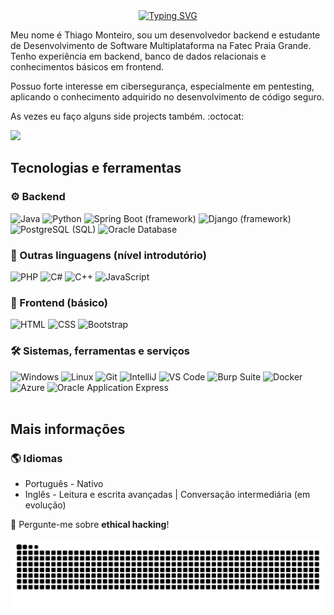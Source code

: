 <div align="center">
  <a href="https://git.io/typing-svg"><img src="https://readme-typing-svg.demolab.com?font=Fira+Code&weight=500&size=38&pause=1000&center=true&vCenter=true&width=435&lines=Ol%C3%A1+Mundo!" alt="Typing SVG" /></a>
</div>

<p>Meu nome é Thiago Monteiro, sou um desenvolvedor backend e estudante de Desenvolvimento de Software Multiplataforma na Fatec Praia Grande. Tenho experiência em backend, banco de dados relacionais e conhecimentos básicos em frontend.</p>
  
<p>Possuo forte interesse em cibersegurança, especialmente em pentesting, aplicando o conhecimento adquirido no desenvolvimento de código seguro.</p>

<p> As vezes eu faço alguns side projects também. :octocat:</p>
<a href="https://www.linkedin.com/in/thimont"><img src="https://img.shields.io/badge/LinkedIn-0077B5?style=for-the-badge&logo=linkedin&logoColor=white"></a>

## Tecnologias e ferramentas

### ⚙️ Backend
<div align="left">
  <img src="https://cdn.jsdelivr.net/gh/devicons/devicon/icons/java/java-original.svg" alt="Java" width="45" height="45"/>
  <img src="https://cdn.jsdelivr.net/gh/devicons/devicon/icons/python/python-original.svg" alt="Python" width="45" height="45"/>
  <img src="https://cdn.jsdelivr.net/gh/devicons/devicon/icons/spring/spring-original.svg" alt="Spring Boot (framework)" width="45" height="45"/>
  <img src="https://cdn.jsdelivr.net/gh/devicons/devicon/icons/django/django-plain.svg" alt="Django (framework)" width="45" height="45"/>
  <img src="https://cdn.jsdelivr.net/gh/devicons/devicon/icons/postgresql/postgresql-original.svg" alt="PostgreSQL (SQL)" width="45" height="45"/>
  <img src="https://i.imgur.com/MMaVDXq.png" alt="Oracle Database" width="45" height="45"/>
</div>

### 🧩 Outras linguagens (nível introdutório)
<div align="left">
  <img src="https://cdn.jsdelivr.net/gh/devicons/devicon/icons/php/php-original.svg" alt="PHP" width="45" height="45"/>
  <img src="https://cdn.jsdelivr.net/gh/devicons/devicon/icons/csharp/csharp-original.svg" alt="C#" width="45" height="45"/>
  <img src="https://cdn.jsdelivr.net/gh/devicons/devicon/icons/cplusplus/cplusplus-original.svg" alt="C++" width="45" height="45"/>
  <img src="https://cdn.jsdelivr.net/gh/devicons/devicon/icons/javascript/javascript-original.svg" alt="JavaScript" width="45" height="45"/>
</div>

### 🎨 Frontend (básico)
<div align="left">
  <img src="https://cdn.jsdelivr.net/gh/devicons/devicon/icons/html5/html5-original.svg" alt="HTML" width="45" height="45"/>
  <img src="https://cdn.jsdelivr.net/gh/devicons/devicon/icons/css3/css3-original.svg" alt="CSS" width="45" height="45"/>
  <img src="https://cdn.jsdelivr.net/gh/devicons/devicon/icons/bootstrap/bootstrap-original.svg" alt="Bootstrap" width="45" height="45"/>
</div>

### 🛠️ Sistemas, ferramentas e serviços
<div align="left">
  <img src="https://cdn.jsdelivr.net/gh/devicons/devicon/icons/windows11/windows11-original.svg" alt="Windows" width="45" height="45"/>
  <img src="https://cdn.jsdelivr.net/gh/devicons/devicon/icons/linux/linux-original.svg" alt="Linux" width="45" height="45"/>
  <img src="https://cdn.jsdelivr.net/gh/devicons/devicon/icons/git/git-original.svg" alt="Git" width="45" height="45"/>
  <img src="https://cdn.jsdelivr.net/gh/devicons/devicon/icons/intellij/intellij-original.svg" alt="IntelliJ" width="45" height="45"/>
  <img src="https://cdn.jsdelivr.net/gh/devicons/devicon/icons/vscode/vscode-original.svg" alt="VS Code" width="45" height="45"/>
  <img src="https://i.imgur.com/U9mEDww.png" alt="Burp Suite" width="45" height="45"/>
  <img src="https://cdn.jsdelivr.net/gh/devicons/devicon/icons/docker/docker-original.svg" alt="Docker" width="45" height="45"/>
  <img src="https://cdn.jsdelivr.net/gh/devicons/devicon/icons/azure/azure-original.svg" alt="Azure" width="45" height="45"/>
  <img src="https://i.imgur.com/zhgCmno.jpeg" alt="Oracle Application Express" width="45" height="45"/>
</div>

<br>

## Mais informações
### 🌎 Idiomas
  <ul>
    <li>Português - Nativo</li>
    <li>Inglês - Leitura e escrita avançadas | Conversação intermediária (em evolução)</li>
  </ul>
<p>💬 Pergunte-me sobre <b>ethical hacking</b>!</p>

<div align="center">
  <picture>
    <source media="(prefers-color-scheme: dark)" srcset="https://raw.githubusercontent.com/thiimont/thiimont/output/github-contribution-grid-snake-dark.svg">
    <source media="(prefers-color-scheme: light)" srcset="https://raw.githubusercontent.com/thiimont/thiimont/output/github-contribution-grid-snake.svg">
    <img alt="github contribution grid snake animation" src="https://raw.githubusercontent.com/thiimont/thiimont/output/github-contribution-grid-snake.svg">
  </picture>
</div>
